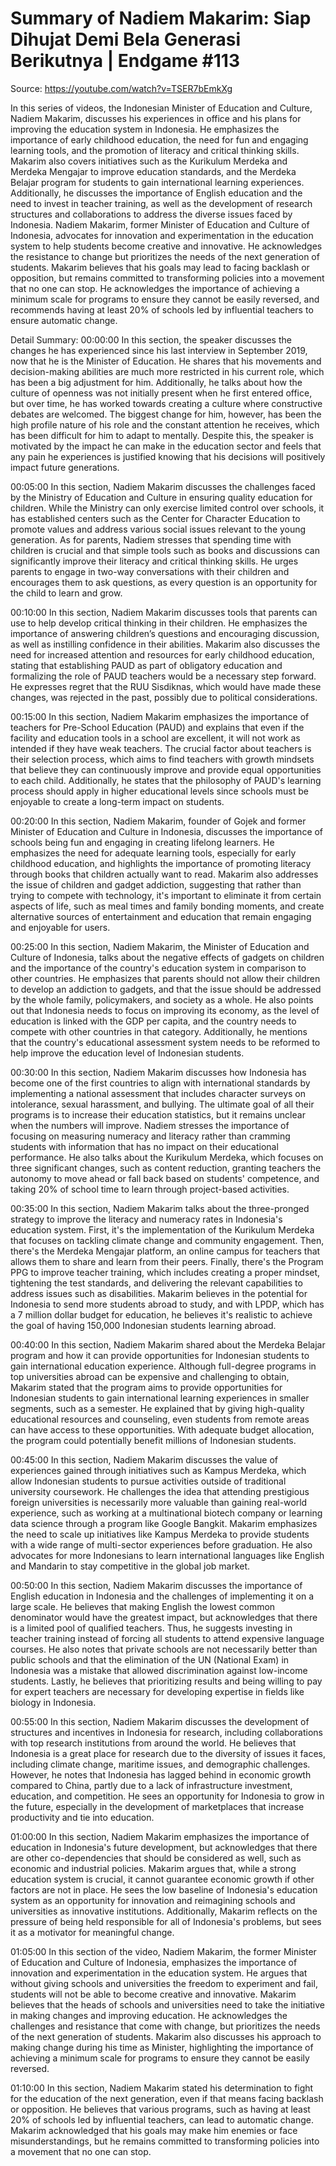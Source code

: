 # Summary of Nadiem Makarim: Siap Dihujat Demi Bela Generasi Berikutnya | Endgame #113

Source: https://youtube.com/watch?v=TSER7bEmkXg

In this series of videos, the Indonesian Minister of Education and Culture, Nadiem Makarim, discusses his experiences in office and his plans for improving the education system in Indonesia. He emphasizes the importance of early childhood education, the need for fun and engaging learning tools, and the promotion of literacy and critical thinking skills. Makarim also covers initiatives such as the Kurikulum Merdeka and Merdeka Mengajar to improve education standards, and the Merdeka Belajar program for students to gain international learning experiences. Additionally, he discusses the importance of English education and the need to invest in teacher training, as well as the development of research structures and collaborations to address the diverse issues faced by Indonesia.
Nadiem Makarim, former Minister of Education and Culture of Indonesia, advocates for innovation and experimentation in the education system to help students become creative and innovative. He acknowledges the resistance to change but prioritizes the needs of the next generation of students. Makarim believes that his goals may lead to facing backlash or opposition, but remains committed to transforming policies into a movement that no one can stop. He acknowledges the importance of achieving a minimum scale for programs to ensure they cannot be easily reversed, and recommends having at least 20% of schools led by influential teachers to ensure automatic change.

Detail Summary: 
00:00:00
In this section, the speaker discusses the changes he has experienced since his last interview in September 2019, now that he is the Minister of Education. He shares that his movements and decision-making abilities are much more restricted in his current role, which has been a big adjustment for him. Additionally, he talks about how the culture of openness was not initially present when he first entered office, but over time, he has worked towards creating a culture where constructive debates are welcomed. The biggest change for him, however, has been the high profile nature of his role and the constant attention he receives, which has been difficult for him to adapt to mentally. Despite this, the speaker is motivated by the impact he can make in the education sector and feels that any pain he experiences is justified knowing that his decisions will positively impact future generations.

00:05:00
In this section, Nadiem Makarim discusses the challenges faced by the Ministry of Education and Culture in ensuring quality education for children. While the Ministry can only exercise limited control over schools, it has established centers such as the Center for Character Education to promote values and address various social issues relevant to the young generation. As for parents, Nadiem stresses that spending time with children is crucial and that simple tools such as books and discussions can significantly improve their literacy and critical thinking skills. He urges parents to engage in two-way conversations with their children and encourages them to ask questions, as every question is an opportunity for the child to learn and grow.

00:10:00
In this section, Nadiem Makarim discusses tools that parents can use to help develop critical thinking in their children. He emphasizes the importance of answering children’s questions and encouraging discussion, as well as instilling confidence in their abilities. Makarim also discusses the need for increased attention and resources for early childhood education, stating that establishing PAUD as part of obligatory education and formalizing the role of PAUD teachers would be a necessary step forward. He expresses regret that the RUU Sisdiknas, which would have made these changes, was rejected in the past, possibly due to political considerations.

00:15:00
In this section, Nadiem Makarim emphasizes the importance of teachers for Pre-School Education (PAUD) and explains that even if the facility and education tools in a school are excellent, it will not work as intended if they have weak teachers. The crucial factor about teachers is their selection process, which aims to find teachers with growth mindsets that believe they can continuously improve and provide equal opportunities to each child. Additionally, he states that the philosophy of PAUD's learning process should apply in higher educational levels since schools must be enjoyable to create a long-term impact on students.

00:20:00
In this section, Nadiem Makarim, founder of Gojek and former Minister of Education and Culture in Indonesia, discusses the importance of schools being fun and engaging in creating lifelong learners. He emphasizes the need for adequate learning tools, especially for early childhood education, and highlights the importance of promoting literacy through books that children actually want to read. Makarim also addresses the issue of children and gadget addiction, suggesting that rather than trying to compete with technology, it's important to eliminate it from certain aspects of life, such as meal times and family bonding moments, and create alternative sources of entertainment and education that remain engaging and enjoyable for users.

00:25:00
In this section, Nadiem Makarim, the Minister of Education and Culture of Indonesia, talks about the negative effects of gadgets on children and the importance of the country's education system in comparison to other countries. He emphasizes that parents should not allow their children to develop an addiction to gadgets, and that the issue should be addressed by the whole family, policymakers, and society as a whole. He also points out that Indonesia needs to focus on improving its economy, as the level of education is linked with the GDP per capita, and the country needs to compete with other countries in that category. Additionally, he mentions that the country's educational assessment system needs to be reformed to help improve the education level of Indonesian students.

00:30:00
In this section, Nadiem Makarim discusses how Indonesia has become one of the first countries to align with international standards by implementing a national assessment that includes character surveys on intolerance, sexual harassment, and bullying. The ultimate goal of all their programs is to increase their education statistics, but it remains unclear when the numbers will improve. Nadiem stresses the importance of focusing on measuring numeracy and literacy rather than cramming students with information that has no impact on their educational performance. He also talks about the Kurikulum Merdeka, which focuses on three significant changes, such as content reduction, granting teachers the autonomy to move ahead or fall back based on students' competence, and taking 20% of school time to learn through project-based activities.

00:35:00
In this section, Nadiem Makarim talks about the three-pronged strategy to improve the literacy and numeracy rates in Indonesia's education system. First, it's the implementation of the Kurikulum Merdeka that focuses on tackling climate change and community engagement. Then, there's the Merdeka Mengajar platform, an online campus for teachers that allows them to share and learn from their peers. Finally, there's the Program PPG to improve teacher training, which includes creating a proper mindset, tightening the test standards, and delivering the relevant capabilities to address issues such as disabilities. Makarim believes in the potential for Indonesia to send more students abroad to study, and with LPDP, which has a 7 million dollar budget for education, he believes it's realistic to achieve the goal of having 150,000 Indonesian students learning abroad.

00:40:00
In this section, Nadiem Makarim shared about the Merdeka Belajar program and how it can provide opportunities for Indonesian students to gain international education experience. Although full-degree programs in top universities abroad can be expensive and challenging to obtain, Makarim stated that the program aims to provide opportunities for Indonesian students to gain international learning experiences in smaller segments, such as a semester. He explained that by giving high-quality educational resources and counseling, even students from remote areas can have access to these opportunities. With adequate budget allocation, the program could potentially benefit millions of Indonesian students.

00:45:00
In this section, Nadiem Makarim discusses the value of experiences gained through initiatives such as Kampus Merdeka, which allow Indonesian students to pursue activities outside of traditional university coursework. He challenges the idea that attending prestigious foreign universities is necessarily more valuable than gaining real-world experience, such as working at a multinational biotech company or learning data science through a program like Google Bangkit. Makarim emphasizes the need to scale up initiatives like Kampus Merdeka to provide students with a wide range of multi-sector experiences before graduation. He also advocates for more Indonesians to learn international languages like English and Mandarin to stay competitive in the global job market.

00:50:00
In this section, Nadiem Makarim discusses the importance of English education in Indonesia and the challenges of implementing it on a large scale. He believes that making English the lowest common denominator would have the greatest impact, but acknowledges that there is a limited pool of qualified teachers. Thus, he suggests investing in teacher training instead of forcing all students to attend expensive language courses. He also notes that private schools are not necessarily better than public schools and that the elimination of the UN (National Exam) in Indonesia was a mistake that allowed discrimination against low-income students. Lastly, he believes that prioritizing results and being willing to pay for expert teachers are necessary for developing expertise in fields like biology in Indonesia.

00:55:00
In this section, Nadiem Makarim discusses the development of structures and incentives in Indonesia for research, including collaborations with top research institutions from around the world. He believes that Indonesia is a great place for research due to the diversity of issues it faces, including climate change, maritime issues, and demographic challenges. However, he notes that Indonesia has lagged behind in economic growth compared to China, partly due to a lack of infrastructure investment, education, and competition. He sees an opportunity for Indonesia to grow in the future, especially in the development of marketplaces that increase productivity and tie into education.

01:00:00
In this section, Nadiem Makarim emphasizes the importance of education in Indonesia's future development, but acknowledges that there are other co-dependencies that should be considered as well, such as economic and industrial policies. Makarim argues that, while a strong education system is crucial, it cannot guarantee economic growth if other factors are not in place. He sees the low baseline of Indonesia's education system as an opportunity for innovation and reimagining schools and universities as innovative institutions. Additionally, Makarim reflects on the pressure of being held responsible for all of Indonesia's problems, but sees it as a motivator for meaningful change.

01:05:00
In this section of the video, Nadiem Makarim, the former Minister of Education and Culture of Indonesia, emphasizes the importance of innovation and experimentation in the education system. He argues that without giving schools and universities the freedom to experiment and fail, students will not be able to become creative and innovative. Makarim believes that the heads of schools and universities need to take the initiative in making changes and improving education. He acknowledges the challenges and resistance that come with change, but prioritizes the needs of the next generation of students. Makarim also discusses his approach to making change during his time as Minister, highlighting the importance of achieving a minimum scale for programs to ensure they cannot be easily reversed.

01:10:00
In this section, Nadiem Makarim stated his determination to fight for the education of the next generation, even if that means facing backlash or opposition. He believes that various programs, such as having at least 20% of schools led by influential teachers, can lead to automatic change. Makarim acknowledged that his goals may make him enemies or face misunderstandings, but he remains committed to transforming policies into a movement that no one can stop.

